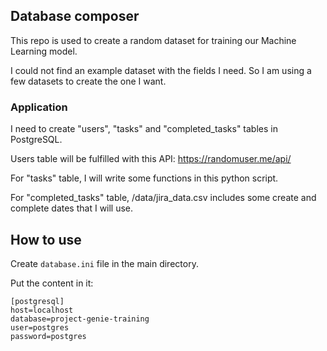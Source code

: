 ## Database composer

This repo is used to create a random dataset for training our Machine Learning model.

I could not find an example dataset with the fields I need. So I am using a few datasets to create the one I want.

### Application

I need to create "users", "tasks" and "completed_tasks" tables in PostgreSQL.

Users table will be fulfilled with this API: https://randomuser.me/api/

For "tasks" table, I will write some functions in this python script.

For "completed_tasks" table, /data/jira_data.csv includes some create and complete dates that I will use.

## How to use

Create `database.ini` file in the main directory.

Put the content in it:

```
[postgresql]
host=localhost
database=project-genie-training
user=postgres
password=postgres
```
